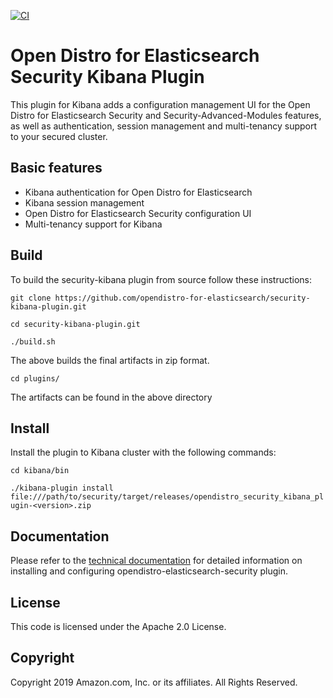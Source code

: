 [![CI](https://github.com/opendistro-for-elasticsearch/security-kibana-plugin/workflows/CI/badge.svg?branch=master)](https://github.com/opendistro-for-elasticsearch/security-kibana-plugin/actions)

# Open Distro for Elasticsearch Security Kibana Plugin

This plugin for Kibana adds a configuration management UI for the Open Distro for Elasticsearch Security and Security-Advanced-Modules features, as well as authentication, session management and multi-tenancy support to your secured cluster.

## Basic features 

* Kibana authentication for Open Distro for Elasticsearch
* Kibana session management
* Open Distro for Elasticsearch Security configuration UI
* Multi-tenancy support for Kibana 

## Build

To build the security-kibana plugin from source follow these instructions:

`git clone https://github.com/opendistro-for-elasticsearch/security-kibana-plugin.git`

`cd security-kibana-plugin.git`

`./build.sh`

The above builds the final artifacts in zip format.

`cd plugins/`

The artifacts can be found in the above directory

## Install

Install the plugin to Kibana cluster with the following commands:

`cd kibana/bin`


`./kibana-plugin install file:///path/to/security/target/releases/opendistro_security_kibana_plugin-<version>.zip`




## Documentation

Please refer to the [technical documentation](https://opendistro.github.io/for-elasticsearch-docs) for detailed information on installing and configuring opendistro-elasticsearch-security plugin.

## License

This code is licensed under the Apache 2.0 License. 

## Copyright

Copyright 2019 Amazon.com, Inc. or its affiliates. All Rights Reserved.


